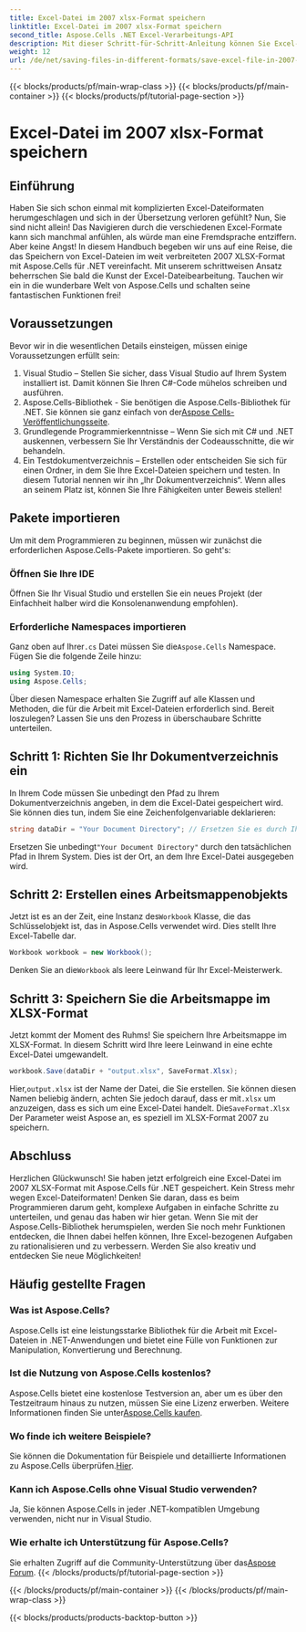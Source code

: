 ```yaml
---
title: Excel-Datei im 2007 xlsx-Format speichern
linktitle: Excel-Datei im 2007 xlsx-Format speichern
second_title: Aspose.Cells .NET Excel-Verarbeitungs-API
description: Mit dieser Schritt-für-Schritt-Anleitung können Sie Excel-Dateien mithilfe von Aspose.Cells für .NET ganz einfach im XLSX-Format speichern. Meistern Sie die Excel-Bearbeitung.
weight: 12
url: /de/net/saving-files-in-different-formats/save-excel-file-in-2007-xlsx-format/
---
```


{{< blocks/products/pf/main-wrap-class >}}
{{< blocks/products/pf/main-container >}}
{{< blocks/products/pf/tutorial-page-section >}}

# Excel-Datei im 2007 xlsx-Format speichern

## Einführung
Haben Sie sich schon einmal mit komplizierten Excel-Dateiformaten herumgeschlagen und sich in der Übersetzung verloren gefühlt? Nun, Sie sind nicht allein! Das Navigieren durch die verschiedenen Excel-Formate kann sich manchmal anfühlen, als würde man eine Fremdsprache entziffern. Aber keine Angst! In diesem Handbuch begeben wir uns auf eine Reise, die das Speichern von Excel-Dateien im weit verbreiteten 2007 XLSX-Format mit Aspose.Cells für .NET vereinfacht. Mit unserem schrittweisen Ansatz beherrschen Sie bald die Kunst der Excel-Dateibearbeitung. Tauchen wir ein in die wunderbare Welt von Aspose.Cells und schalten seine fantastischen Funktionen frei!
## Voraussetzungen
Bevor wir in die wesentlichen Details einsteigen, müssen einige Voraussetzungen erfüllt sein:
1. Visual Studio – Stellen Sie sicher, dass Visual Studio auf Ihrem System installiert ist. Damit können Sie Ihren C#-Code mühelos schreiben und ausführen.
2. Aspose.Cells-Bibliothek - Sie benötigen die Aspose.Cells-Bibliothek für .NET. Sie können sie ganz einfach von der[Aspose Cells-Veröffentlichungsseite](https://releases.aspose.com/cells/net/).
3. Grundlegende Programmierkenntnisse – Wenn Sie sich mit C# und .NET auskennen, verbessern Sie Ihr Verständnis der Codeausschnitte, die wir behandeln.
4. Ein Testdokumentverzeichnis – Erstellen oder entscheiden Sie sich für einen Ordner, in dem Sie Ihre Excel-Dateien speichern und testen. In diesem Tutorial nennen wir ihn „Ihr Dokumentverzeichnis“.
Wenn alles an seinem Platz ist, können Sie Ihre Fähigkeiten unter Beweis stellen!
## Pakete importieren
Um mit dem Programmieren zu beginnen, müssen wir zunächst die erforderlichen Aspose.Cells-Pakete importieren. So geht's:
### Öffnen Sie Ihre IDE
Öffnen Sie Ihr Visual Studio und erstellen Sie ein neues Projekt (der Einfachheit halber wird die Konsolenanwendung empfohlen).
### Erforderliche Namespaces importieren
 Ganz oben auf Ihrer`.cs` Datei müssen Sie die`Aspose.Cells` Namespace. Fügen Sie die folgende Zeile hinzu:
```csharp
using System.IO;
using Aspose.Cells;
```
Über diesen Namespace erhalten Sie Zugriff auf alle Klassen und Methoden, die für die Arbeit mit Excel-Dateien erforderlich sind.
Bereit loszulegen? Lassen Sie uns den Prozess in überschaubare Schritte unterteilen.
## Schritt 1: Richten Sie Ihr Dokumentverzeichnis ein
In Ihrem Code müssen Sie unbedingt den Pfad zu Ihrem Dokumentverzeichnis angeben, in dem die Excel-Datei gespeichert wird. Sie können dies tun, indem Sie eine Zeichenfolgenvariable deklarieren:
```csharp
string dataDir = "Your Document Directory"; // Ersetzen Sie es durch Ihren tatsächlichen Pfad.
```
 Ersetzen Sie unbedingt`"Your Document Directory"` durch den tatsächlichen Pfad in Ihrem System. Dies ist der Ort, an dem Ihre Excel-Datei ausgegeben wird.
## Schritt 2: Erstellen eines Arbeitsmappenobjekts
 Jetzt ist es an der Zeit, eine Instanz des`Workbook` Klasse, die das Schlüsselobjekt ist, das in Aspose.Cells verwendet wird. Dies stellt Ihre Excel-Tabelle dar.
```csharp
Workbook workbook = new Workbook();
```
 Denken Sie an die`Workbook` als leere Leinwand für Ihr Excel-Meisterwerk.
## Schritt 3: Speichern Sie die Arbeitsmappe im XLSX-Format
Jetzt kommt der Moment des Ruhms! Sie speichern Ihre Arbeitsmappe im XLSX-Format. In diesem Schritt wird Ihre leere Leinwand in eine echte Excel-Datei umgewandelt.
```csharp
workbook.Save(dataDir + "output.xlsx", SaveFormat.Xlsx);
```
 Hier,`output.xlsx` ist der Name der Datei, die Sie erstellen. Sie können diesen Namen beliebig ändern, achten Sie jedoch darauf, dass er mit`.xlsx` um anzuzeigen, dass es sich um eine Excel-Datei handelt. Die`SaveFormat.Xlsx` Der Parameter weist Aspose an, es speziell im XLSX-Format 2007 zu speichern.
## Abschluss
Herzlichen Glückwunsch! Sie haben jetzt erfolgreich eine Excel-Datei im 2007 XLSX-Format mit Aspose.Cells für .NET gespeichert. Kein Stress mehr wegen Excel-Dateiformaten! Denken Sie daran, dass es beim Programmieren darum geht, komplexe Aufgaben in einfache Schritte zu unterteilen, und genau das haben wir hier getan. Wenn Sie mit der Aspose.Cells-Bibliothek herumspielen, werden Sie noch mehr Funktionen entdecken, die Ihnen dabei helfen können, Ihre Excel-bezogenen Aufgaben zu rationalisieren und zu verbessern. Werden Sie also kreativ und entdecken Sie neue Möglichkeiten! 
## Häufig gestellte Fragen
### Was ist Aspose.Cells?
Aspose.Cells ist eine leistungsstarke Bibliothek für die Arbeit mit Excel-Dateien in .NET-Anwendungen und bietet eine Fülle von Funktionen zur Manipulation, Konvertierung und Berechnung.
### Ist die Nutzung von Aspose.Cells kostenlos?
 Aspose.Cells bietet eine kostenlose Testversion an, aber um es über den Testzeitraum hinaus zu nutzen, müssen Sie eine Lizenz erwerben. Weitere Informationen finden Sie unter[Aspose.Cells kaufen](https://purchase.aspose.com/buy).
### Wo finde ich weitere Beispiele?
 Sie können die Dokumentation für Beispiele und detaillierte Informationen zu Aspose.Cells überprüfen.[Hier](https://reference.aspose.com/cells/net/).
### Kann ich Aspose.Cells ohne Visual Studio verwenden?
Ja, Sie können Aspose.Cells in jeder .NET-kompatiblen Umgebung verwenden, nicht nur in Visual Studio.
### Wie erhalte ich Unterstützung für Aspose.Cells?
Sie erhalten Zugriff auf die Community-Unterstützung über das[Aspose Forum](https://forum.aspose.com/c/cells/9).
{{< /blocks/products/pf/tutorial-page-section >}}

{{< /blocks/products/pf/main-container >}}
{{< /blocks/products/pf/main-wrap-class >}}

{{< blocks/products/products-backtop-button >}}
